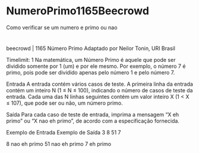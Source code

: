 # NumeroPrimo1165Beecrowd
 Como verificar se um numero e primo ou nao
 #
 #
 beecrowd | 1165
Número Primo
Adaptado por Neilor Tonin, URI  Brasil

Timelimit: 1
Na matemática, um Número Primo é aquele que pode ser dividido somente por 1 (um) e por ele mesmo. Por exemplo, o número 7 é primo, pois pode ser dividido apenas pelo número 1 e pelo número 7.

Entrada
A entrada contém vários casos de teste. A primeira linha da entrada contém um inteiro N (1 ≤ N ≤ 100), indicando o número de casos de teste da entrada. Cada uma das N linhas seguintes contém um valor inteiro X (1 < X ≤ 107), que pode ser ou não, um número primo.

Saída
Para cada caso de teste de entrada, imprima a mensagem “X eh primo” ou “X nao eh primo”, de acordo com a especificação fornecida.

Exemplo de Entrada	Exemplo de Saída
3
8
51
7

8 nao eh primo
51 nao eh primo
7 eh primo
